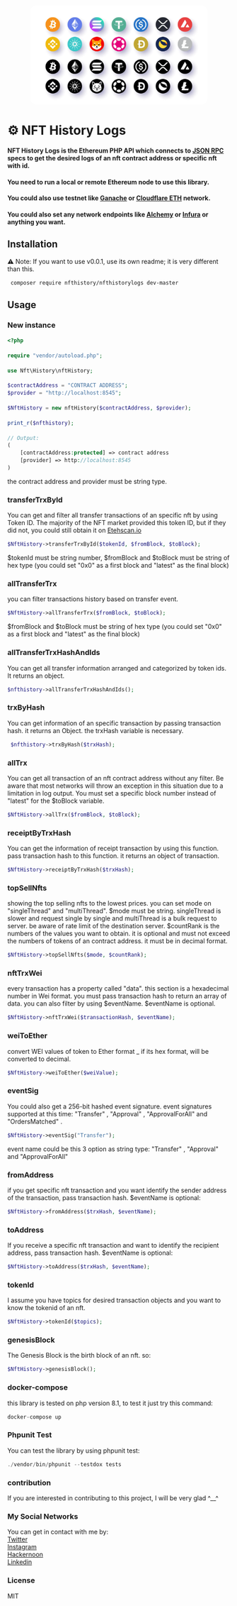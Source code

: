 <p style="text-align: center;">
  <img style="border-radius:10px;" src="asset/logo/header.webp" width="400px" alt="header.webp">
</p>

# ⚙️ NFT History Logs 

#### NFT History Logs is the Ethereum PHP API which connects to [JSON RPC](https://www.jsonrpc.org/specification) specs to get the desired logs of an nft contract address or specific nft with id.

#### You need to run a local or remote Ethereum node to use this library.
#### You could also use testnet like [Ganache](https://trufflesuite.com/ganache/) or [Cloudflare ETH](https://developers.cloudflare.com/web3/ethereum-gateway/) network.

#### You could also set any network endpoints like [Alchemy](https://www.alchemy.com/) or [Infura](https://www.infura.io/) or anything you want.

## Installation 
⚠️ Note: If you want to use v0.0.1, use its own readme; it is very different than this.

```bash
 composer require nfthistory/nfthistorylogs dev-master
```

## Usage
### New instance
```php
<?php

require "vendor/autoload.php";

use Nft\History\nftHistory;

$contractAddress = "CONTRACT ADDRESS";
$provider = "http://localhost:8545";

$NftHistory = new nftHistory($contractAddress, $provider);

print_r($nfthistory);
    
// Output:
(
    [contractAddress:protected] => contract address
    [provider] => http://localhost:8545
)
```
the contract address and provider must be string type.

### transferTrxById
You can get and filter all transfer transactions of an specific nft by using Token ID.
The majority of the NFT market provided this token ID, but if they did not, you could still obtain it on [Etehscan.io](https://etherscan.io/)
```php
$NftHistory->transferTrxById($tokenId, $fromBlock, $toBlock);
```
$tokenId must be string number, $fromBlock and $toBlock must be string of hex type (you could set "0x0" as a first block and "latest" as the final block)

### allTransferTrx
you can filter transactions history based on transfer event.
```php
$NftHistory->allTransferTrx($fromBlock, $toBlock);
```
$fromBlock and $toBlock must be string of hex type (you could set "0x0" as a first block and "latest" as the final block)

### allTransferTrxHashAndIds
You can get all transfer information arranged and categorized by token ids. It returns an object.
```php
$nfthistory->allTransferTrxHashAndIds();
```

### trxByHash
You can get information of an specific transaction by passing transaction hash.
it returns an Object. the trxHash variable is necessary.
```php
 $nfthistory->trxByHash($trxHash);
```

### allTrx
You can get all transaction of an nft contract address without any filter. Be aware that most networks will throw an exception in this situation due to a limitation in log output. You must set a specific block number instead of "latest" for the $toBlock variable.
```php
$NftHistory->allTrx($fromBlock, $toBlock);
```

### receiptByTrxHash
You can get the information of receipt transaction by using this function. pass transaction hash to this function. it returns an object of transaction.
```php
$NftHistory->receiptByTrxHash($trxHash);
```

### topSellNfts
showing the top selling nfts to the lowest prices. you can set mode on "singleThread" and "multiThread". $mode must be string. singleThread is slower and request single by single and multiThread is a bulk request to server. be aware of rate limit of the destination server. $countRank is the numbers of the values you want to obtain. it is optional and must not exceed the numbers of tokens of an contract address. it must be in decimal format.
```php
$NftHistory->topSellNfts($mode, $countRank);
```

### nftTrxWei
every transaction has a property called "data". this section is a hexadecimal number in Wei format. you must pass transaction hash to return an array of data. you can also filter by using $eventName. $eventName is optional.
```php
$NftHistory->nftTrxWei($transactionHash, $eventName);
```

### weiToEther
convert WEI values of token to Ether format _ if its hex format, will be converted to decimal. 
```php
$NftHistory->weiToEther($weiValue);
```

### eventSig
You could also get a 256-bit hashed event signature. event signatures supported at this time: "Transfer" , "Approval" , "ApprovalForAll" and "OrdersMatched" .
```php
$NftHistory->eventSig("Transfer");
```
event name could be this 3 option as string type: "Transfer" , "Approval" and "ApprovalForAll"

### fromAddress
if you get specific nft transaction and you want identify the sender address of the transaction, pass transaction hash. $eventName is optional:
```php
$NftHistory->fromAddress($trxHash, $eventName);
```

### toAddress
If you receive a specific nft transaction and want to identify the recipient address, pass transaction hash. $eventName is optional:
```php
$NftHistory->toAddress($trxHash, $eventName);
```

### tokenId
I assume you have topics for desired transaction objects and you want to know the tokenid of an nft.
```php
$NftHistory->tokenId($topics);
```

### genesisBlock
The Genesis Block is the birth block of an nft. so:
```php
$NftHistory->genesisBlock();
```
### docker-compose
this library is tested on php version 8.1, to test it just try this command:
```php
docker-compose up
```

### Phpunit Test
You can test the library by using phpunit test:
```php
./vendor/bin/phpunit --testdox tests
```

### contribution
If you are interested in contributing to this project, I will be very glad ^__^

### My Social Networks
You can get in contact with me by:
<br>
[Twitter](https://twitter.com/xmrrabbittx)
<br>
[Instagram](https://www.instagram.com/xmrrabbitx)
<br>
[Hackernoon](https://hackernoon.com/@xmrrabbitx)
<br>
[Linkedin](https://www.linkedin.com/in/xmrrabbitx/)

### License
MIT
